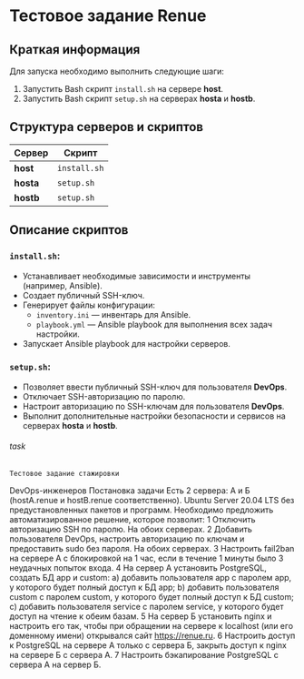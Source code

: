 # Тестовое задание Renue

## Краткая информация
Для запуска необходимо выполнить следующие шаги:

1. Запустить Bash скрипт `install.sh` на сервере **host**.
2. Запустить Bash скрипт `setup.sh` на серверах **hosta** и **hostb**.

## Структура серверов и скриптов

| **Сервер** | **Скрипт**     |
|------------|----------------|
| **host**   | `install.sh`   |
| **hosta**  | `setup.sh`     |
| **hostb**  | `setup.sh`     |

## Описание скриптов

### `install.sh`:
- Устанавливает необходимые зависимости и инструменты (например, Ansible).
- Создает публичный SSH-ключ.
- Генерирует файлы конфигурации:
  - `inventory.ini` — инвентарь для Ansible.
  - `playbook.yml` — Ansible playbook для выполнения всех задач настройки.
- Запускает Ansible playbook для настройки серверов.

### `setup.sh`:
- Позволяет ввести публичный SSH-ключ для пользователя **DevOps**.
- Отключает SSH-авторизацию по паролю.
- Настроит авторизацию по SSH-ключам для пользователя **DevOps**.
- Выполнит дополнительные настройки безопасности и сервисов на серверах **hosta** и **hostb**.

###### task
	Тестовое задание стажировки
DevOps-инженеров
Постановка задачи
Есть 2 сервера: A и Б (hostA.renue и hostB.renue соответственно). Ubuntu Server 20.04 LTS
без предустановленных пакетов и программ. Необходимо предложить автоматизированное
решение, которое позволит:
1 Отключить авторизацию SSH по паролю. На обоих серверах.
2 Добавить пользователя DevOps, настроить авторизацию по ключам и предоставить
sudo без пароля. На обоих серверах.
3 Настроить fail2ban на сервере А с блокировкой на 1 час, если в течение 1 минуты
было 3 неудачных попыток входа.
4 На сервер A установить PostgreSQL, создать БД app и custom:
a) добавить пользователя app с паролем app, у которого будет полный доступ
к БД app;
b) добавить пользователя custom с паролем custom, у которого будет полный
доступ к БД custom;
c) добавить пользователя service с паролем service, у которого будет доступ на
чтение к обеим базам.
5 На сервер Б установить nginx и настроить его так, чтобы при обращении на
сервере к localhost (или его доменному имени) открывался сайт https://renue.ru.
6 Настроить доступ к PostgreSQL на сервере А только с сервера Б, закрыть доступ к
nginx на сервере Б с сервера А.
7 Настроить бэкапирование PostgreSQL с сервера А на сервер Б.

